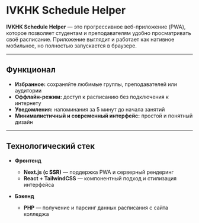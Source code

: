 # IVKHK Schedule Helper

**IVKHK Schedule Helper** — это прогрессивное веб-приложение (PWA), которое позволяет студентам и преподавателям удобно просматривать своё расписание. Приложение выглядит и работает как нативное мобильное, но полностью запускается в браузере.

---

## **Функционал**

- **Избранное:** сохраняйте любимые группы, преподавателей или аудитории  
- **Оффлайн-режим:** доступ к расписанию без подключения к интернету  
- **Уведомления:** напоминания за 5 минут до начала занятий  
- **Минималистичный и современный интерфейс:** простой и понятный дизайн  

---

## **Технологический стек**

- **Фронтенд**  
  - **Next.js (с SSR)** — поддержка PWA и серверный рендеринг  
  - **React + TailwindCSS** — компонентный подход и стилизация интерфейса  

- **Бэкенд**  
  - **PHP** — получение и парсинг данных расписания с сайта колледжа  
